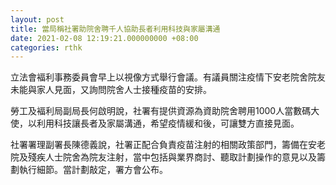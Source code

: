 ```yaml
---
layout: post
title: 當局稱社署助院舍聘千人協助長者利用科技與家屬溝通
date: 2021-02-08 12:19:21.000000000 +08:00
categories: rthk
---
```


立法會褔利事務委員會早上以視像方式舉行會議。有議員關注疫情下安老院舍院友未能與家人見面，又詢問院舍人士接種疫苗的安排。

勞工及褔利局副局長何啟明說，社署有提供資源為資助院舍聘用1000人當數碼大使，以利用科技讓長者及家屬溝通，希望疫情緩和後，可讓雙方直接見面。

社署署理副署長陳德義說，社署正配合負責疫苗注射的相關政策部門，籌備在安老院及殘疾人士院舍為院友注射，當中包括與業界商討、聽取計劃操作的意見以及籌劃執行細節。當計劃敲定，署方會公布。
